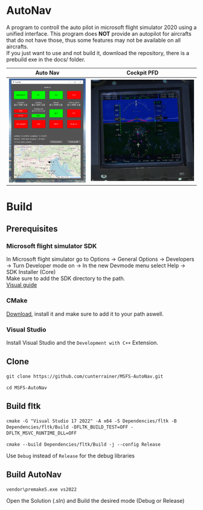 # AutoNav
A program to controll the auto pilot in microsoft flight simulator 2020 using a unified interface. This program does **NOT** provide an autopilot for aircrafts that do not have those, thus some features may not be available on all aircrafts.  
If you just want to use and not build it, download the repository, there is a prebuild exe in the docs/ folder.

Auto Nav             |  Cockpit PFD
:-------------------------:|:-------------------------:
![](./docs/program.PNG)  |  ![](./docs/cockpit.PNG)

# Build
## Prerequisites
### Microsoft flight simulator SDK
In Microsoft flight simulator go to Options &rarr; General Options &rarr; Developers &rarr; Turn Developer mode on &rarr; In the new Devmode menu select Help &rarr; SDK Installer (Core)  
Make sure to add the SDK directory to the path.  
[Visual guide](https://docs.flightsimulator.com/html/Introduction/SDK_Overview.htm)
### CMake
[Download](https://cmake.org/download/), install it and make sure to add it to your path aswell.
### Visual Studio
Install Visual Studio and the `Development with C++` Extension.

## Clone
```
git clone https://github.com/cunterrainer/MSFS-AutoNav.git
```
```
cd MSFS-AutoNav
```

## Build fltk
```
cmake -G "Visual Studio 17 2022" -A x64 -S Dependencies/fltk -B Dependencies/fltk/Build -DFLTK_BUILD_TEST=OFF -DFLTK_MSVC_RUNTIME_DLL=OFF
```
```
cmake --build Dependencies/fltk/Build -j --config Release
```
Use `Debug` instead of `Release` for the debug libraries

## Build AutoNav
```
vendor\premake5.exe vs2022
```
Open the Solution (.sln) and Build the desired mode (Debug or Release)